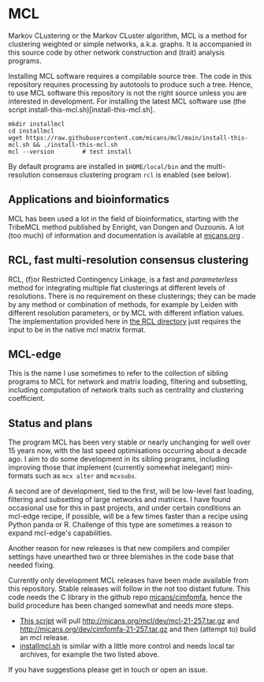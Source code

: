 # MCL

Markov CLustering or the Markov CLuster algorithm, MCL is a method
for clustering weighted or simple networks, a.k.a. graphs.  It is accompanied
in this source code by other network construction and (trait) analysis
programs.

Installing MCL software requires a compilable source tree. The code in this
repository requires processing by autotools to produce such a tree.
Hence, to use MCL software this repository is not the right source unless
you are interested in development. For installing the latest MCL software
use (the script install-this-mcl.sh)[install-this-mcl.sh].

```
mkdir installmcl
cd installmcl
wget https://raw.githubusercontent.com/micans/mcl/main/install-this-mcl.sh && ./install-this-mcl.sh
mcl --version        # test install
```

By default programs are installed in `$HOME/local/bin` and the multi-resolution
consensus clustering program `rcl` is enabled (see below).

## Applications and bioinformatics
MCL has been used a lot in the field of bioinformatics, starting with the TribeMCL
method published by Enright, van Dongen and Ouzounis.
A lot (too much) of information and documentation is available
at [micans.org](http://micans.org/mcl) .

## RCL, fast multi-resolution consensus clustering
RCL, (f)or Restricted Contingency Linkage, is a fast and *parameterless* method for integrating
multiple flat clusterings at different levels of resolutions. There is
no requirement on these clusterings; they can be made by any method or combination of methods,
for example by Leiden with different resolution parameters, or by MCL with
different inflation values.
The implementation provided here
in [the RCL directory](rcl) just requires the input to be in the native mcl
matrix format.


## MCL-edge
This is the name I use sometimes to refer to the collection of sibling
programs to MCL for network and matrix loading, filtering and subsetting,
including computation of network traits such as centrality and clustering coefficient.

## Status and plans
The program MCL has been very stable or nearly unchanging for well over 15
years now, with the last speed optimisations occurring about a decade ago. I
aim to do some development in its sibling programs, including improving those
that implement (currently somewhat inelegant) mini-formats such as `mcx alter`
and `mcxsubs`.

A second are of development, tied to the first, will be
low-level fast loading, filtering and subsetting of large networks and matrices.
I have found occasional use for this in past projects, and under certain conditions
an mcl-edge recipe, if possible, will be a few times faster than a recipe using
Python panda or R. Challenge of this type are sometimes a reason
to expand mcl-edge's capabilities.

Another reason for new releases is that new compilers and
compiler settings have unearthed two or three blemishes in the code base that
needed fixing.

Currently only development MCL releases have been made available from this repository.
Stable releases will follow in the not too distant future.
This code needs the C library in the github repo
[micans/cimfomfa](http://github.com/micans/cimfomfa),
hence the build procedure has been changed somewhat and needs more steps.

- [This script](build-mcl-21-257.sh) will pull http://micans.org/mcl/dev/mcl-21-257.tar.gz
  and http://micans.org/dev/cimfomfa-21-257.tar.gz and then (attempt to) build an mcl release.
- [installmcl.sh](installmcl.sh) is similar with a little more control and needs local tar archives,
  for example the two listed above.

If you have suggestions please get in touch or open an issue.

